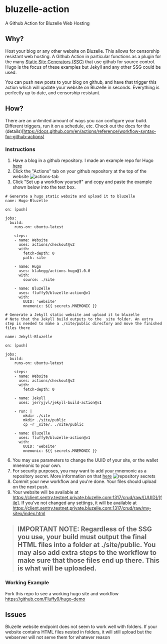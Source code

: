 # bluzelle-action

A Github Action for Bluzelle Web Hosting

## Why?

Host your blog or any other website on Bluzelle. This allows for censorship resistant web hosting. A Github Action in particular functions as a plugin for the many [Static Site Generators (SSG)](https://jamstack.org/generators/) that use github for source control. Hugo is the focus of these examples but Jekyll and any other SSG could be used. 

You can push new posts to your blog on github, and have that trigger this action which will update your website on Bluzelle in seconds. Everything is perfectly up to date, and censorship resistant. 

## How? 

There are an unlimited amount of ways you can configure your build. Different triggers, run it on a schedule, etc. Check out the docs for the (details)[https://docs.github.com/en/actions/reference/workflow-syntax-for-github-actions]

### Instructions

1. Have a blog in a github repository. I made an example repo for Hugo [here](https://github.com/Fluffy9/hugo-demo)
2. Click the "Actions" tab on your github repository at the top of the website
![actions-tab](https://docs.github.com/assets/images/help/repository/actions-tab.png)
4. Click "Set up a workflow yourself" and copy and paste the example shown below into the text box.

```
# Generate a hugo static website and upload it to bluzelle
name: Hugo-Bluzelle

on: [push]

jobs:
  build:
    runs-on: ubuntu-latest

    steps:
    - name: Website
      uses: actions/checkout@v2
      with:
        fetch-depth: 0
        path: site
    
    - name: Hugo
      uses: klakegg/actions-hugo@1.0.0
      with: 
        source: ./site

    - name: Bluzelle
      uses: fluffy9/bluzelle-action@v1
      with: 
        UUID: 'website'
        mnemonic: ${{ secrets.MNEMONIC }}
```
```
# Generate a Jekyll static website and upload it to bluzelle
# Note that the Jekyll build outputs to the _site folder. An extra step is needed to make a ./site/public directory and move the finished files there

name: Jekyll-Bluzelle

on: [push]

jobs:
  build:
    runs-on: ubuntu-latest

    steps:
    - name: Website
      uses: actions/checkout@v2
      with:
        fetch-depth: 0
    
    - name: Jekyll
      uses: jerryjvl/jekyll-build-action@v1
    
    - run: |
        mkdir ./site
        mkdir ./site/public
        cp -r _site/. ./site/public
    
    - name: Bluzelle
      uses: fluffy9/bluzelle-action@v1
      with: 
        UUID: 'website'
        mnemonic: ${{ secrets.MNEMONIC }}
```


6. You may use parameters to change the UUID of your site, or the wallet mnemonic to your own. 
7. For security purposes, you may want to add your mnemonic as a repository secret. More information on that [here](https://docs.github.com/en/actions/reference/encrypted-secrets)
![repository secrets](https://docs.github.com/assets/images/help/settings/actions-org-secrets-list.png)
9. Commit your new workflow and you're done. Your files should upload on the next push.
10. Your website will be available at https://client.sentry.testnet.private.bluzelle.com:1317/crud/raw/[UUID]/[file]. If you've not changed any settings, it will be available at https://client.sentry.testnet.private.bluzelle.com:1317/crud/raw/my-sitex/index.html


> ## IMPORTANT NOTE: Regardless of the SSG you use, your build must output the final HTML files into a folder at ./site/public. You may also add extra steps to the workflow to make sure that those files end up there. This is what will be uploaded. 

### Working Example

Fork this repo to see a working hugo site and workflow
https://github.com/Fluffy9/hugo-demo

## Issues 

Bluzelle website endpoint does not seem to work well with folders. If your website contains HTML files nested in folders, it will still upload but the webserver will not serve them for whatever reason
